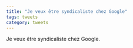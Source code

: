 ```yaml
---
title: "Je veux être syndicaliste chez Google"
tags: tweets
category: tweets
---
```


Je veux être syndicaliste chez Google.